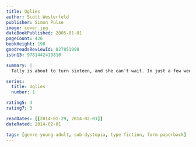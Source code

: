 ```yaml
---
title: Uglies
author: Scott Westerfeld
publisher: Simon Pulse
image: cover.jpg
dateBookPublished: 2005-01-01
pageCount: 426
bookHeight: 198
goodreadsReviewId: 827851998
isbn13: 9781442419810

summary: |
  Tally is about to turn sixteen, and she can't wait. In just a few weeks she'll have the operation that will turn her from a repellent ugly into a stunning pretty. And as a pretty, she'll be catapulted into a high-tech paradise where her only job is to have fun. But Tally's new friend Shay isn't sure she wants to become a pretty. When Shay runs away, Tally learns about a whole new side of the pretty world— and it isn't very pretty. The authorities offer Tally a choice: find her friend and turn her in, or never turn pretty at all. Tally's choice will change her world forever…

series:
  title: Uglies
  number: 1

rating5: 3
rating7: 3

readDates: [[2014-01-29, 2014-02-01]]
dateRated: 2014-02-01

tags: [genre-young-adult, sub-dystopia, type-fiction, form-paperback]
---
```

